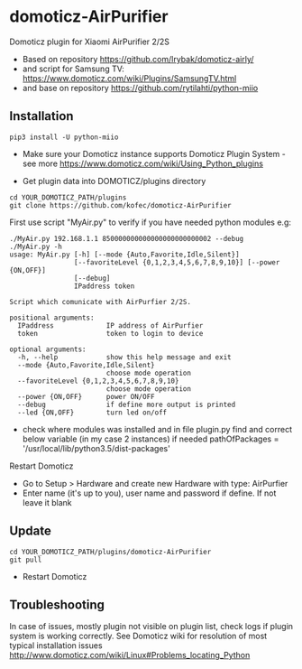 # domoticz-AirPurifier
Domoticz plugin for Xiaomi AirPurifier 2/2S
* Based on repository https://github.com/lrybak/domoticz-airly/
* and script for Samsung TV: https://www.domoticz.com/wiki/Plugins/SamsungTV.html
* and base on repository https://github.com/rytilahti/python-miio

## Installation

```
pip3 install -U python-miio
```

* Make sure your Domoticz instance supports Domoticz Plugin System - see more https://www.domoticz.com/wiki/Using_Python_plugins

* Get plugin data into DOMOTICZ/plugins directory
```
cd YOUR_DOMOTICZ_PATH/plugins
git clone https://github.com/kofec/domoticz-AirPurifier
```
First use script "MyAir.py" to verify if you have needed python modules
e.g:
```
./MyAir.py 192.168.1.1 850000000000000000000000002 --debug
./MyAir.py -h
usage: MyAir.py [-h] [--mode {Auto,Favorite,Idle,Silent}]
                [--favoriteLevel {0,1,2,3,4,5,6,7,8,9,10}] [--power {ON,OFF}]
                [--debug]
                IPaddress token

Script which comunicate with AirPurfier 2/2S.

positional arguments:
  IPaddress             IP address of AirPurfier
  token                 token to login to device

optional arguments:
  -h, --help            show this help message and exit
  --mode {Auto,Favorite,Idle,Silent}
                        choose mode operation
  --favoriteLevel {0,1,2,3,4,5,6,7,8,9,10}
                        choose mode operation
  --power {ON,OFF}      power ON/OFF
  --debug               if define more output is printed
  --led {ON,OFF}        turn led on/off
```
* check where modules was installed and in file plugin.py find and correct below variable (in my case 2 instances) if needed
pathOfPackages = '/usr/local/lib/python3.5/dist-packages'

Restart Domoticz
* Go to Setup > Hardware and create new Hardware with type: AirPurfier
* Enter name (it's up to you), user name and password if define. If not leave it blank

## Update
```
cd YOUR_DOMOTICZ_PATH/plugins/domoticz-AirPurifier
git pull
```
* Restart Domoticz

## Troubleshooting

In case of issues, mostly plugin not visible on plugin list, check logs if plugin system is working correctly. See Domoticz wiki for resolution of most typical installation issues http://www.domoticz.com/wiki/Linux#Problems_locating_Python

